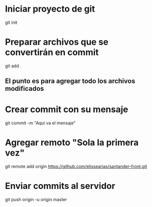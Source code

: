 # Iniciar proyecto de git
git init

# Preparar archivos que se convertirán en commit
git add . 

## El punto es para agregar todo los archivos modificados

# Crear commit con su mensaje
git commit -m "Aquí va el mensaje"

# Agregar remoto "Sola la primera vez"
git remote add origin https://github.com/elissearias/santander-front.git

# Enviar commits al servidor 
git push origin -u origin master

